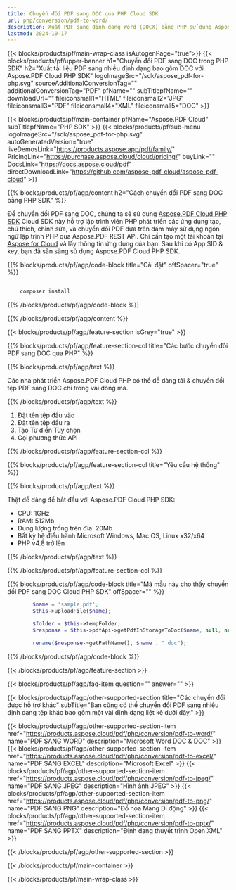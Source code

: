 ```yaml
---
title: Chuyển đổi PDF sang DOC qua PHP Cloud SDK
url: php/conversion/pdf-to-word/
description: Xuất PDF sang định dạng Word (DOCX) bằng PHP sử dụng Aspose.PDF Cloud SDK. Cho phép chỉnh sửa và tái sử dụng dễ dàng.
lastmod: 2024-10-17
---
```


{{< blocks/products/pf/main-wrap-class isAutogenPage="true">}}
{{< blocks/products/pf/upper-banner h1="Chuyển đổi PDF sang DOC trong PHP SDK" h2="Xuất tài liệu PDF sang nhiều định dạng bao gồm DOC với Aspose.PDF Cloud PHP SDK" logoImageSrc="/sdk/aspose_pdf-for-php.svg" sourceAdditionalConversionTag="" additionalConversionTag="PDF" pfName="" subTitlepfName="" downloadUrl="" fileiconsmall1="HTML" fileiconsmall2="JPG" fileiconsmall3="PDF" fileiconsmall4="XML" fileiconsmall5="DOC" >}}

{{< blocks/products/pf/main-container pfName="Aspose.PDF Cloud" subTitlepfName="PHP SDK" >}}
{{< blocks/products/pf/sub-menu logoImageSrc="/sdk/aspose_pdf-for-php.svg"
autoGeneratedVersion="true"
liveDemosLink="https://products.aspose.app/pdf/family/" PricingLink="https://purchase.aspose.cloud/cloud/pricing/" buyLink="" DocsLink="https://docs.aspose.cloud/pdf"  directDownloadLink="https://github.com/aspose-pdf-cloud/aspose-pdf-cloud" >}}

{{% blocks/products/pf/agp/content h2="Cách chuyển đổi PDF sang DOC bằng PHP SDK" %}}

Để chuyển đổi PDF sang DOC, chúng ta sẽ sử dụng
[Aspose.PDF Cloud PHP SDK](https://products.aspose.cloud/pdf/php/)
Cloud SDK này hỗ trợ lập trình viên PHP phát triển các ứng dụng tạo, chú thích, chỉnh sửa, và chuyển đổi PDF dựa trên đám mây sử dụng ngôn ngữ lập trình PHP qua Aspose.PDF REST API. Chỉ cần tạo một tài khoản tại [Aspose for Cloud](https://dashboard.aspose.cloud/#/apps) và lấy thông tin ứng dụng của bạn. Sau khi có App SID & key, bạn đã sẵn sàng sử dụng Aspose.PDF Cloud PHP SDK.

{{% blocks/products/pf/agp/code-block title="Cài đặt" offSpacer="true" %}}

```bash

    composer install

```

{{% /blocks/products/pf/agp/code-block %}}

{{% /blocks/products/pf/agp/content %}}

{{< blocks/products/pf/agp/feature-section isGrey="true" >}}

{{% blocks/products/pf/agp/feature-section-col title="Các bước chuyển đổi PDF sang DOC qua PHP" %}}

{{% blocks/products/pf/agp/text %}}

Các nhà phát triển Aspose.PDF Cloud PHP có thể dễ dàng tải & chuyển đổi tệp PDF sang DOC chỉ trong vài dòng mã.

{{% /blocks/products/pf/agp/text %}}

1. Đặt tên tệp đầu vào
1. Đặt tên tệp đầu ra
1. Tạo Từ điển Tùy chọn
1. Gọi phương thức API

{{% /blocks/products/pf/agp/feature-section-col %}}

{{% blocks/products/pf/agp/feature-section-col title="Yêu cầu hệ thống" %}}

{{% blocks/products/pf/agp/text %}}

Thật dễ dàng để bắt đầu với Aspose.PDF Cloud PHP SDK:

* CPU: 1GHz
* RAM: 512Mb
* Dung lượng trống trên đĩa: 20Mb
* Bất kỳ hệ điều hành Microsoft Windows, Mac OS, Linux x32/x64
* PHP v4.8 trở lên

{{% /blocks/products/pf/agp/text %}}

{{% /blocks/products/pf/agp/feature-section-col %}}

{{% blocks/products/pf/agp/code-block title="Mã mẫu này cho thấy chuyển đổi PDF sang DOC Cloud PHP SDK" offSpacer="" %}}

```php
        $name = 'sample.pdf';
        $this->uploadFile($name);

        $folder = $this->tempFolder;
        $response = $this->pdfApi->getPdfInStorageToDoc($name, null, null, null, null, null, null, null, null, $folder);  

        rename($response->getPathName(), $name . ".doc");
```

{{% /blocks/products/pf/agp/code-block %}}

{{< /blocks/products/pf/agp/feature-section >}}

{{< blocks/products/pf/agp/faq-item question="" answer="" >}}

{{< blocks/products/pf/agp/other-supported-section title="Các chuyển đổi được hỗ trợ khác" subTitle="Bạn cũng có thể chuyển đổi PDF sang nhiều định dạng tệp khác bao gồm một vài định dạng liệt kê dưới đây." >}}

{{< blocks/products/pf/agp/other-supported-section-item href="https://products.aspose.cloud/pdf/php/conversion/pdf-to-word/" name="PDF SANG WORD" description="Microsoft Word DOC & DOC" >}}
{{< blocks/products/pf/agp/other-supported-section-item href="https://products.aspose.cloud/pdf/php/conversion/pdf-to-excel/" name="PDF SANG EXCEL" description="Microsoft Excel" >}}
{{< blocks/products/pf/agp/other-supported-section-item href="https://products.aspose.cloud/pdf/php/conversion/pdf-to-jpeg/" name="PDF SANG JPEG" description="Hình ảnh JPEG" >}}
{{< blocks/products/pf/agp/other-supported-section-item href="https://products.aspose.cloud/pdf/php/conversion/pdf-to-png/" name="PDF SANG PNG" description="Đồ họa Mạng Di động" >}}
{{< blocks/products/pf/agp/other-supported-section-item href="https://products.aspose.cloud/pdf/php/conversion/pdf-to-pptx/" name="PDF SANG PPTX" description="Định dạng thuyết trình Open XML" >}}

{{< /blocks/products/pf/agp/other-supported-section >}}

{{< /blocks/products/pf/main-container >}}

{{< /blocks/products/pf/main-wrap-class >}}



